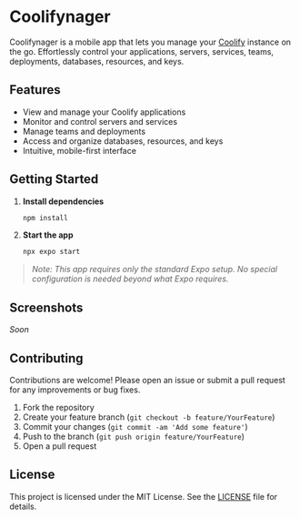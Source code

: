 # Coolifynager

Coolifynager is a mobile app that lets you manage your [Coolify](https://coolify.io) instance on the go. Effortlessly control your applications, servers, services, teams, deployments, databases, resources, and keys.

## Features

- View and manage your Coolify applications
- Monitor and control servers and services
- Manage teams and deployments
- Access and organize databases, resources, and keys
- Intuitive, mobile-first interface

## Getting Started

1. **Install dependencies**
   ```bash
   npm install
   ```
2. **Start the app**
   ```bash
   npx expo start
   ```

> _Note: This app requires only the standard Expo setup. No special configuration is needed beyond what Expo requires._

## Screenshots

<!-- Add screenshots of your app below. Example: -->
<!--
![Dashboard](assets/images/screenshot-dashboard.png)
![Servers](assets/images/screenshot-servers.png)
-->

_Soon_

## Contributing

Contributions are welcome! Please open an issue or submit a pull request for any improvements or bug fixes.

1. Fork the repository
2. Create your feature branch (`git checkout -b feature/YourFeature`)
3. Commit your changes (`git commit -am 'Add some feature'`)
4. Push to the branch (`git push origin feature/YourFeature`)
5. Open a pull request

## License

This project is licensed under the MIT License. See the [LICENSE](LICENSE) file for details.
